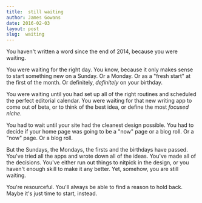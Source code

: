 ```yaml
---
title:  still waiting
author: James Gowans  
date: 2016-02-03  
layout: post
slug:  waiting
---  
```


You haven't written a word since the end of 2014, because you were waiting.

You were waiting for the right day. You know, because it only makes sense to start something new on a Sunday. Or a Monday. Or as a "fresh start" at the first of the month. Or definitely, *definitely* on your birthday. 

You were waiting until you had set up all of the right routines and scheduled the perfect editorial calendar. You were waiting for that new writing app to come out of beta, or to think of the best idea, or define the most *focused niche*. 

You had to wait until your site had the cleanest design possible. You had to decide if your home page was going to be a "now" page or a blog roll. Or a "now" page. Or a blog roll. 

But the Sundays, the Mondays, the firsts and the birthdays have passed. You've tried all the apps and wrote down all of the ideas. You've made all of the decisions. You've either run out things to nitpick in the design, or you haven't enough skill to make it any better.  Yet, somehow, you are still waiting. 

You're resourceful. You'll always be able to find a reason to hold back. Maybe it's just time to start, instead. 
